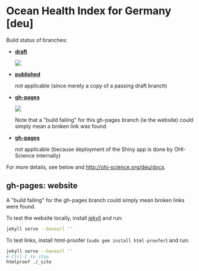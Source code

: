 # Ocean Health Index for Germany [deu]

Build status of branches:

- [**draft**](https://github.com/OHI-Science/deu/tree/draft)

  [![](https://api.travis-ci.org/OHI-Science/deu.svg?branch=draft)](https://travis-ci.org/OHI-Science/deu/branches)

- [**published**](https://github.com/OHI-Science/deu/tree/published)

  not applicable (since merely a copy of a passing draft branch)  

- [**gh-pages**](https://github.com/OHI-Science/deu/tree/gh-pages)

  [![](https://api.travis-ci.org/OHI-Science/deu.svg?branch=gh-pages)](https://travis-ci.org/OHI-Science/deu/branches)
  
  Note that a "build failing" for this gh-pages branch (ie the website) could simply mean a broken link was found.

- [**gh-pages**](https://github.com/OHI-Science/deu/tree/app)

  not applicable (because deployment of the Shiny app is done by OHI-Science internally)

For more details, see below and http://ohi-science.org/deu/docs.

## gh-pages: website

A "build failing" for the gh-pages branch could simply mean broken links were found.

To test the website locally, install [jekyll](http://jekyllrb.com/docs/installation/) and run:

```bash
jekyll serve --baseurl ''
```

To test links, install html-proofer (`sudo gem install html-proofer`) and run:

```bash
jekyll serve --baseurl ''
# Ctrl-C to stop
htmlproof ./_site
```
